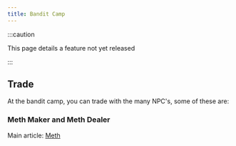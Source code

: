 ```yaml
---
title: Bandit Camp
---
```



:::caution

This page details a feature not yet released 

:::


## Trade

At the bandit camp, you can trade with the many NPC's, some of these are:

### Meth Maker and Meth Dealer

Main article: [Meth](/docs/The_Server/Meth.md)
